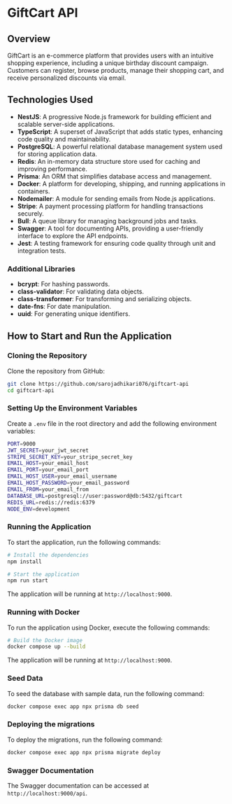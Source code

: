 # GiftCart API

## Overview

GiftCart is an e-commerce platform that provides users with an intuitive shopping experience, including a unique birthday discount campaign. Customers can register, browse products, manage their shopping cart, and receive personalized discounts via email.

## Technologies Used

- **NestJS**: A progressive Node.js framework for building efficient and scalable server-side applications.
- **TypeScript**: A superset of JavaScript that adds static types, enhancing code quality and maintainability.
- **PostgreSQL**: A powerful relational database management system used for storing application data.
- **Redis**: An in-memory data structure store used for caching and improving performance.
- **Prisma**: An ORM that simplifies database access and management.
- **Docker**: A platform for developing, shipping, and running applications in containers.
- **Nodemailer**: A module for sending emails from Node.js applications.
- **Stripe**: A payment processing platform for handling transactions securely.
- **Bull**: A queue library for managing background jobs and tasks.
- **Swagger**: A tool for documenting APIs, providing a user-friendly interface to explore the API endpoints.
- **Jest**: A testing framework for ensuring code quality through unit and integration tests.

### Additional Libraries

- **bcrypt**: For hashing passwords.
- **class-validator**: For validating data objects.
- **class-transformer**: For transforming and serializing objects.
- **date-fns**: For date manipulation.
- **uuid**: For generating unique identifiers.

## How to Start and Run the Application

### Cloning the Repository

Clone the repository from GitHub:

```bash
git clone https://github.com/sarojadhikari076/giftcart-api
cd giftcart-api
```

### Setting Up the Environment Variables

Create a `.env` file in the root directory and add the following environment variables:

```bash
PORT=9000
JWT_SECRET=your_jwt_secret
STRIPE_SECRET_KEY=your_stripe_secret_key
EMAIL_HOST=your_email_host
EMAIL_PORT=your_email_port
EMAIL_HOST_USER=your_email_username
EMAIL_HOST_PASSWORD=your_email_password
EMAIL_FROM=your_email_from
DATABASE_URL=postgresql://user:password@db:5432/giftcart
REDIS_URL=redis://redis:6379
NODE_ENV=development
```

### Running the Application

To start the application, run the following commands:

```bash
# Install the dependencies
npm install

# Start the application
npm run start
```

The application will be running at `http://localhost:9000`.

### Running with Docker

To run the application using Docker, execute the following commands:

```bash
# Build the Docker image
docker compose up --build
```

The application will be running at `http://localhost:9000`.

### Seed Data

To seed the database with sample data, run the following command:

```bash
docker compose exec app npx prisma db seed
```

### Deploying the migrations

To deploy the migrations, run the following command:

```bash
docker compose exec app npx prisma migrate deploy
```

### Swagger Documentation

The Swagger documentation can be accessed at `http://localhost:9000/api`.
